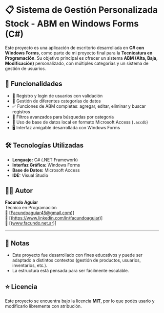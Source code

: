 # 📋 Sistema de Gestión Personalizada Stock - ABM en Windows Forms (C#)

Este proyecto es una aplicación de escritorio desarrollada en **C# con Windows Forms**, como parte de mi proyecto final para la **Tecnicatura en Programación**. Su objetivo principal es ofrecer un sistema **ABM (Alta, Baja, Modificación)** personalizado, con múltiples categorías y un sistema de gestión de usuarios.

## 🎯 Funcionalidades

- 🔐 Registro y login de usuarios con validación
- 📁 Gestión de diferentes categorías de datos
- ✅ Funciones de ABM completas: agregar, editar, eliminar y buscar registros
- 🔎 Filtros avanzados para búsquedas por categoría
- 💾 Uso de base de datos local en formato Microsoft Access (`.accdb`)
- 🖥️ Interfaz amigable desarrollada con Windows Forms

## 🛠️ Tecnologías Utilizadas

- **Lenguaje:** C# (.NET Framework)
- **Interfaz Gráfica:** Windows Forms
- **Base de Datos:** Microsoft Access
- **IDE:** Visual Studio


## 👨‍💻 Autor

**Facundo Aguiar**  
Técnico en Programación  
📧 [Facundoaguiar45@gmail.com)]  
🔗 [(https://www.linkedin.com/in/facundoaguiar)]  
🔗 [(www.facundo.net.ar)]

---

## 📌 Notas

- Este proyecto fue desarrollado con fines educativos y puede ser adaptado a distintos contextos (gestión de productos, usuarios, inventarios, etc.).
- La estructura está pensada para ser fácilmente escalable.

## ⭐ Licencia

Este proyecto se encuentra bajo la licencia **MIT**, por lo que podés usarlo y modificarlo libremente con atribución.
